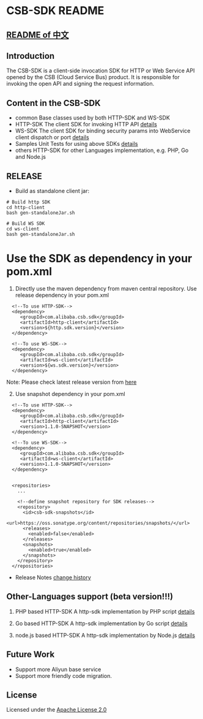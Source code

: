 # CSB-SDK README

## [README of 中文](https://github.com/aliyun/csb-sdk/blob/master/README_cn.md)

## Introduction

The CSB-SDK is a client-side invocation SDK for HTTP or Web Service API opened by the CSB (Cloud Service Bus) product. It is responsible for invoking the open API and signing the request information.

## Content in the CSB-SDK
* common    Base classes used by both HTTP-SDK and WS-SDK
* HTTP-SDK  The client SDK for invoking HTTP API  [details](http-client/README.md)
* WS-SDK    The client SDK for binding security params into WebService client dispatch or port [details](ws-client/README.md)
* Samples   Unit Tests for using above SDKs [details](samples/README.md)
* others    HTTP-SDK for other Languages implementation, e.g. PHP, Go and Node.js

## RELEASE
* Build as standalone client jar:

```
# Build http SDK
cd http-client
bash gen-standaloneJar.sh

# Build WS SDK
cd ws-client
bash gen-standaloneJar.sh

```

# Use the SDK as dependency in your pom.xml
1. Directly use the maven dependency from maven central repository. Use release dependency in your pom.xml

```
  <!--To use HTTP-SDK-->
  <dependency>
     <groupId>com.alibaba.csb.sdk</groupId>
     <artifactId>http-client</artifactId>
     <version>${http.sdk.version}</version>
  </dependency>

  <!--To use WS-SDK-->
  <dependency>
     <groupId>com.alibaba.csb.sdk</groupId>
     <artifactId>ws-client</artifactId>
     <version>${ws.sdk.version}</version>
  </dependency>
```

Note: Please check latest release version from [here](release.md)

2. Use snapshot dependency in your pom.xml

```
  <!--To use HTTP-SDK-->
  <dependency>
     <groupId>com.alibaba.csb.sdk</groupId>
     <artifactId>http-client</artifactId>
     <version>1.1.0-SNAPSHOT</version>
  </dependency>

  <!--To use WS-SDK-->
  <dependency>
     <groupId>com.alibaba.csb.sdk</groupId>
     <artifactId>ws-client</artifactId>
     <version>1.1.0-SNAPSHOT</version>
  </dependency>
     
     
  <repositories>
    ...
      
    <!--define snapshot repository for SDK releases-->   
    <repository>
      <id>csb-sdk-snapshots</id>
      <url>https://oss.sonatype.org/content/repositories/snapshots/</url>
      <releases>
        <enabled>false</enabled>
      </releases>
      <snapshots>
        <enabled>true</enabled>
      </snapshots>
    </repository>
  </repositories>
```

* Release Notes
  [change history](release.md)

## Other-Languages support (beta version!!!)
1. PHP based HTTP-SDK
A http-sdk implementation by PHP script [details](others/php/README.md)

2. Go  based HTTP-SDK
A http-sdk implementation by Go script [details](others/golang/README.md)

3. node.js based HTTP-SDK
A http-sdk implementation by Node.js [details](others/node.js/README.md)

## Future Work

- Support more Aliyun base service
- Support more friendly code migration.

## License

Licensed under the [Apache License 2.0](https://www.apache.org/licenses/LICENSE-2.0.html)